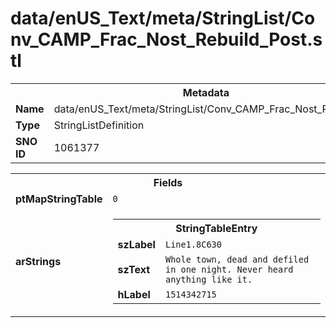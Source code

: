 <h1>data/enUS_Text/meta/StringList/Conv_CAMP_Frac_Nost_Rebuild_Post.stl</h1><table><tr><th colspan="100%">Metadata</th></tr><tr><td><b>Name</b></td><td>data/enUS_Text/meta/StringList/Conv_CAMP_Frac_Nost_Rebuild_Post.stl</td></tr><tr><td><b>Type</b></td><td>StringListDefinition</td></tr><tr><td><b>SNO ID</b></td><td>1061377</td></tr></table>

<table><tr><th colspan="100%">Fields</th></tr><tr><td><b>ptMapStringTable</b></td><td><code>0</code></td></tr><tr><td><b>arStrings</b></td><td><table><tr><th colspan="100%">StringTableEntry</th></tr><tr><td><b>szLabel</b></td><td><code>Line1.8C630</code></td></tr><tr><td><b>szText</b></td><td><code>Whole town, dead and defiled in one night. Never heard anything like it.</code></td></tr><tr><td><b>hLabel</b></td><td><code>1514342715</code></td></tr></table>


</td></tr></table>

